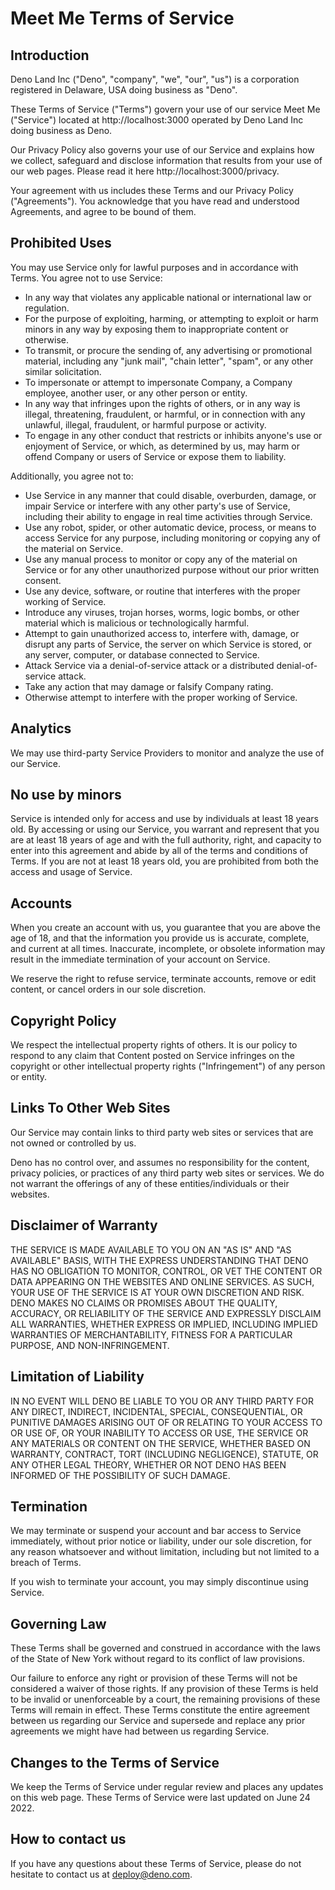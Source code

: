 # Meet Me Terms of Service

## Introduction

Deno Land Inc ("Deno", "company", "we", "our", "us") is a corporation registered
in Delaware, USA doing business as "Deno".

These Terms of Service ("Terms") govern your use of our service Meet Me
("Service") located at http://localhost:3000 operated by Deno Land Inc doing
business as Deno.

Our Privacy Policy also governs your use of our Service and explains how we
collect, safeguard and disclose information that results from your use of our
web pages. Please read it here http://localhost:3000/privacy.

Your agreement with us includes these Terms and our Privacy Policy
("Agreements"). You acknowledge that you have read and understood Agreements,
and agree to be bound of them.

## Prohibited Uses

You may use Service only for lawful purposes and in accordance with Terms. You
agree not to use Service:

- In any way that violates any applicable national or international law or
  regulation.
- For the purpose of exploiting, harming, or attempting to exploit or harm
  minors in any way by exposing them to inappropriate content or otherwise.
- To transmit, or procure the sending of, any advertising or promotional
  material, including any "junk mail", "chain letter", "spam", or any other
  similar solicitation.
- To impersonate or attempt to impersonate Company, a Company employee, another
  user, or any other person or entity.
- In any way that infringes upon the rights of others, or in any way is illegal,
  threatening, fraudulent, or harmful, or in connection with any unlawful,
  illegal, fraudulent, or harmful purpose or activity.
- To engage in any other conduct that restricts or inhibits anyone's use or
  enjoyment of Service, or which, as determined by us, may harm or offend
  Company or users of Service or expose them to liability.

Additionally, you agree not to:

- Use Service in any manner that could disable, overburden, damage, or impair
  Service or interfere with any other party's use of Service, including their
  ability to engage in real time activities through Service.
- Use any robot, spider, or other automatic device, process, or means to access
  Service for any purpose, including monitoring or copying any of the material
  on Service.
- Use any manual process to monitor or copy any of the material on Service or
  for any other unauthorized purpose without our prior written consent.
- Use any device, software, or routine that interferes with the proper working
  of Service.
- Introduce any viruses, trojan horses, worms, logic bombs, or other material
  which is malicious or technologically harmful.
- Attempt to gain unauthorized access to, interfere with, damage, or disrupt any
  parts of Service, the server on which Service is stored, or any server,
  computer, or database connected to Service.
- Attack Service via a denial-of-service attack or a distributed
  denial-of-service attack.
- Take any action that may damage or falsify Company rating.
- Otherwise attempt to interfere with the proper working of Service.

## Analytics

We may use third-party Service Providers to monitor and analyze the use of our
Service.

## No use by minors

Service is intended only for access and use by individuals at least 18 years
old. By accessing or using our Service, you warrant and represent that you are
at least 18 years of age and with the full authority, right, and capacity to
enter into this agreement and abide by all of the terms and conditions of Terms.
If you are not at least 18 years old, you are prohibited from both the access
and usage of Service.

## Accounts

When you create an account with us, you guarantee that you are above the age of
18, and that the information you provide us is accurate, complete, and current
at all times. Inaccurate, incomplete, or obsolete information may result in the
immediate termination of your account on Service.

We reserve the right to refuse service, terminate accounts, remove or edit
content, or cancel orders in our sole discretion.

## Copyright Policy

We respect the intellectual property rights of others. It is our policy to
respond to any claim that Content posted on Service infringes on the copyright
or other intellectual property rights ("Infringement") of any person or entity.

## Links To Other Web Sites

Our Service may contain links to third party web sites or services that are not
owned or controlled by us.

Deno has no control over, and assumes no responsibility for the content, privacy
policies, or practices of any third party web sites or services. We do not
warrant the offerings of any of these entities/individuals or their websites.

## Disclaimer of Warranty

THE SERVICE IS MADE AVAILABLE TO YOU ON AN "AS IS" AND "AS AVAILABLE" BASIS,
WITH THE EXPRESS UNDERSTANDING THAT DENO HAS NO OBLIGATION TO MONITOR, CONTROL,
OR VET THE CONTENT OR DATA APPEARING ON THE WEBSITES AND ONLINE SERVICES. AS
SUCH, YOUR USE OF THE SERVICE IS AT YOUR OWN DISCRETION AND RISK. DENO MAKES NO
CLAIMS OR PROMISES ABOUT THE QUALITY, ACCURACY, OR RELIABILITY OF THE SERVICE
AND EXPRESSLY DISCLAIM ALL WARRANTIES, WHETHER EXPRESS OR IMPLIED, INCLUDING
IMPLIED WARRANTIES OF MERCHANTABILITY, FITNESS FOR A PARTICULAR PURPOSE, AND
NON-INFRINGEMENT.

## Limitation of Liability

IN NO EVENT WILL DENO BE LIABLE TO YOU OR ANY THIRD PARTY FOR ANY DIRECT,
INDIRECT, INCIDENTAL, SPECIAL, CONSEQUENTIAL, OR PUNITIVE DAMAGES ARISING OUT OF
OR RELATING TO YOUR ACCESS TO OR USE OF, OR YOUR INABILITY TO ACCESS OR USE, THE
SERVICE OR ANY MATERIALS OR CONTENT ON THE SERVICE, WHETHER BASED ON WARRANTY,
CONTRACT, TORT (INCLUDING NEGLIGENCE), STATUTE, OR ANY OTHER LEGAL THEORY,
WHETHER OR NOT DENO HAS BEEN INFORMED OF THE POSSIBILITY OF SUCH DAMAGE.

## Termination

We may terminate or suspend your account and bar access to Service immediately,
without prior notice or liability, under our sole discretion, for any reason
whatsoever and without limitation, including but not limited to a breach of
Terms.

If you wish to terminate your account, you may simply discontinue using Service.

## Governing Law

These Terms shall be governed and construed in accordance with the laws of the
State of New York without regard to its conflict of law provisions.

Our failure to enforce any right or provision of these Terms will not be
considered a waiver of those rights. If any provision of these Terms is held to
be invalid or unenforceable by a court, the remaining provisions of these Terms
will remain in effect. These Terms constitute the entire agreement between us
regarding our Service and supersede and replace any prior agreements we might
have had between us regarding Service.

## Changes to the Terms of Service

We keep the Terms of Service under regular review and places any updates on this
web page. These Terms of Service were last updated on June 24 2022.

## How to contact us

If you have any questions about these Terms of Service, please do not hesitate
to contact us at deploy@deno.com.
